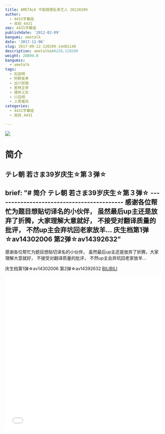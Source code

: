 ```yaml
---
title: AMETALK 不能随便乱来艺人 20120209
author:
  - 4431字幕组
  - 叔叔_4431
zmz: 4431字幕组
publishdate: '2012-02-09'
bangumi: ametalk
date: '2017-11-06'
slug: 2017-09-12-120209-14402140
description: ametalk&#8226;120209
weight: 28894.0
bangumis:
  - ametalk
tags:
  - 石田明
  - 狩野英孝
  - 出川哲朗
  - 若林正恭
  - 德井义实
  - 川岛明
  - 上島竜兵
categories:
  - 4431字幕组
  - 叔叔_4431

---
```

![](https://i.imgur.com/UbJaf1y.png)
# 简介  
テレ朝
若さま39岁庆生☆第３弹☆
---------------------------------------
brief: "# 简介 テレ朝 若さま39岁庆生☆第３弹☆ ------------------------------------------ 感谢各位帮忙为题目想贴切译名的小伙伴， 虽然最后up主还是放弃了折腾，大家理解大意就好， 不接受对翻译质量的批评， 不然up主会弃坑回老家放羊... 庆生档第1弹☆av14302006 第2弹☆av14392632"
---
感谢各位帮忙为题目想贴切译名的小伙伴，
虽然最后up主还是放弃了折腾，大家理解大意就好，
不接受对翻译质量的批评，
不然up主会弃坑回老家放羊...

庆生档第1弹☆av14302006  第2弹☆av14392632
  [BILIBILI](https://www.bilibili.com/video/av14402140/)

  <iframe src="//www.bilibili.com/blackboard/player.html?aid=14402140" width="100%" height="500" frameborder="0" allowfullscreen="allowfullscreen"></iframe>
